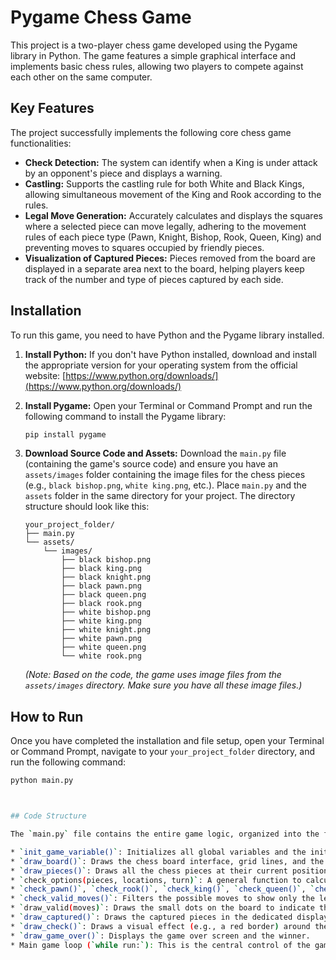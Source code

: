 # Pygame Chess Game

This project is a two-player chess game developed using the Pygame library in Python. The game features a simple graphical interface and implements basic chess rules, allowing two players to compete against each other on the same computer.

## Key Features

The project successfully implements the following core chess game functionalities:

* **Check Detection:** The system can identify when a King is under attack by an opponent's piece and displays a warning.
* **Castling:** Supports the castling rule for both White and Black Kings, allowing simultaneous movement of the King and Rook according to the rules.
* **Legal Move Generation:** Accurately calculates and displays the squares where a selected piece can move legally, adhering to the movement rules of each piece type (Pawn, Knight, Bishop, Rook, Queen, King) and preventing moves to squares occupied by friendly pieces.
* **Visualization of Captured Pieces:** Pieces removed from the board are displayed in a separate area next to the board, helping players keep track of the number and type of pieces captured by each side.

## Installation

To run this game, you need to have Python and the Pygame library installed.

1.  **Install Python:**
    If you don't have Python installed, download and install the appropriate version for your operating system from the official website:
    [https://www.python.org/downloads/](https://www.python.org/downloads/)

2.  **Install Pygame:**
    Open your Terminal or Command Prompt and run the following command to install the Pygame library:
    ```bash
    pip install pygame
    ```

3.  **Download Source Code and Assets:**
    Download the `main.py` file (containing the game's source code) and ensure you have an `assets/images` folder containing the image files for the chess pieces (e.g., `black bishop.png`, `white king.png`, etc.). Place `main.py` and the `assets` folder in the same directory for your project. The directory structure should look like this:

    ```
    your_project_folder/
    ├── main.py
    └── assets/
        └── images/
            ├── black bishop.png
            ├── black king.png
            ├── black knight.png
            ├── black pawn.png
            ├── black queen.png
            ├── black rook.png
            ├── white bishop.png
            ├── white king.png
            ├── white knight.png
            ├── white pawn.png
            ├── white queen.png
            └── white rook.png
    ```
    *(Note: Based on the code, the game uses image files from the `assets/images` directory. Make sure you have all these image files.)*

## How to Run

Once you have completed the installation and file setup, open your Terminal or Command Prompt, navigate to your `your_project_folder` directory, and run the following command:

```bash
python main.py



## Code Structure

The `main.py` file contains the entire game logic, organized into the following main functions:

* `init_game_variable()`: Initializes all global variables and the initial state of the board, piece positions, captured pieces lists, turn step, etc.
* `draw_board()`: Draws the chess board interface, grid lines, and the area for displaying game status/captured pieces.
* `draw_pieces()`: Draws all the chess pieces at their current positions on the board.
* `check_options(pieces, locations, turn)`: A general function to calculate all possible moves for all pieces of a specific color (White or Black).
* `check_pawn()`, `check_rook()`, `check_king()`, `check_queen()`, `check_bishop()`, `check_knight()`: Helper functions for `check_options` to calculate moves specific to each piece type.
* `check_valid_moves()`: Filters the possible moves to show only the legal moves for the currently selected piece.
* `draw_valid(moves)`: Draws the small dots on the board to indicate the valid moves for the selected piece.
* `draw_captured()`: Draws the captured pieces in the dedicated display area.
* `draw_check()`: Draws a visual effect (e.g., a red border) around the King if it is in check.
* `draw_game_over()`: Displays the game over screen and the winner.
* Main game loop (`while run:`): This is the central control of the game, handling user events (like mouse clicks, key presses), updating the game state based on player actions, and calling the drawing functions to update the display.